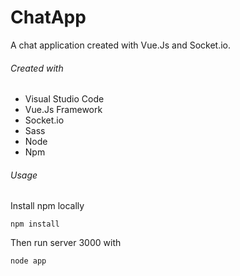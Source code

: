 # ChatApp

A chat application created with Vue.Js and Socket.io.

###### Created with

- Visual Studio Code
- Vue.Js Framework
- Socket.io
- Sass
- Node
- Npm


###### Usage

Install npm locally

```
npm install
```

Then run server 3000 with 
```
node app
```
